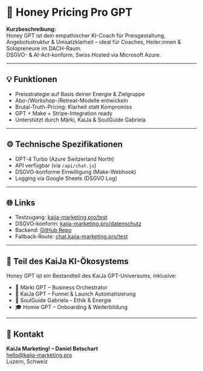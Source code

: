 # 🐝 Honey Pricing Pro GPT

**Kurzbeschreibung:**  
Honey GPT ist dein empathischer KI-Coach für Preisgestaltung, Angebotsstruktur & Umsatzklarheit – ideal für Coaches, Heiler:innen & Solopreneure im DACH-Raum.  
DSGVO- & AI-Act-konform, Swiss Hosted via Microsoft Azure.

---

## 💡 Funktionen

- Preisstrategie auf Basis deiner Energie & Zielgruppe  
- Abo-/Workshop-/Retreat-Modelle entwickeln  
- Brutal-Truth-Pricing: Klarheit statt Kompromiss  
- GPT + Make + Stripe-Integration ready  
- Unterstützt durch Märki, KaiJa & SoulGuide Gabriela

---

## ⚙️ Technische Spezifikationen

- GPT-4 Turbo (Azure Switzerland North)  
- API verfügbar (via `/api/chat.js`)  
- DSGVO-konforme Einwilligung (Make-Webhook)  
- Logging via Google Sheets (DSGVO Log)

---

## 🌐 Links

- Testzugang: [kaija-marketing.pro/test](https://www.kaija-marketing.pro/test)  
- DSGVO-konform: [kaija-marketing.pro/datenschutz](https://www.kaija-marketing.pro/datenschutz)  
- Backend: [GitHub Repo](https://github.com/KaiJaMarketingPro/kaija-honey-chat)  
- Fallback-Route: [chat.kaija-marketing.pro/test](https://chat.kaija-marketing.pro/test)

---

## 🧬 Teil des KaiJa KI-Ökosystems

Honey GPT ist ein Bestandteil des KaiJa GPT-Universums, inklusive:
- 🧠 Märki GPT – Business Orchestrator
- 🚀 KaiJa GPT – Funnel & Launch Automatisierung
- 🌿 SoulGuide Gabriela – Ethik & Energie
- 🎓 Homie GPT – Onboarding & Weiterbildung

---

## 🤝 Kontakt

**KaiJa Marketing! – Daniel Betschart**  
[hello@kaija-marketing.pro](mailto:hello@kaija-marketing.pro)  
Luzern, Schweiz  
